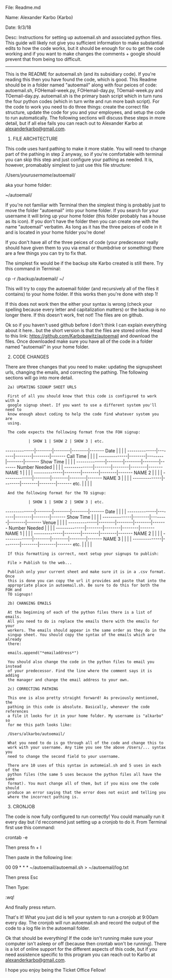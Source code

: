 File: Readme.md

Name: Alexander Karbo (Karbo)

Date: 9/3/18

Desc: Instructions for setting up autoemail.sh and associated python files. 
This guide will likely not give you sufficient information to make substantial 
edits to how the code works, but it should be enough for ou to get the code 
working and if you want to make changes the comments + google should prevent 
that from being too difficult.

------------------------------------------------------------------------------

This is the README for autoemail.sh (and its subsidiary code). If you're
reading this then you have found the code, which is good. This Readme should
be in a folder named "autoemail" along with four peices of code: autoemail.sh,
FOHemail-week.py, FOHemail-day.py, TOemail-week.py and TOemail-day.py. autoemail.sh is the 
primary bash script which in turn runs the four python codes (which in turn write and 
run more bash script). For the code to work you need to do three things: 
create the correct file structure, update the code for you and your employees, 
and setup the code to run automatically. The following sections will discuss 
these steps in more detail, but if all else fails you can reach out to 
Alexander Karbo at alexanderkarbo@gmail.com.

1. FILE ARCHITECTURE

This code uses hard pathing to make it more stable. You will need to change
part of the pathing in step 2 anyway, so if you're comfortable with terminal
you can skip this step and just configure your pathing as needed. It is,
however, promabably simplest to just use this file structure:

/Users/*yourusername*/autoemail/

aka your home folder: 

~/autoemail/

If you're not familiar with Terminal then the simplest thing is probably just
to move the folder "autoemail" into your home folder. If you search for your
username it will bring up your home folder (this folder probably has a house
as its icon). If you don't have the folder then you can create one with the
name "autoemail" verbatim. As long as it has the three peices of code in it
and is located in your home folder you're done!

If you don't have all of the three peices of code (your predecessor really 
should have given them to you via email or thumbdrive or something) there are
a few things you can try to fix that.

The simplest fix would be if the backup site Karbo created is still there. Try
this command in Terminal:

cp -r /backup/autoemail/ ~/

This will try to copy the autoemail folder (and recursively all of the files it
contains) to your home folder. If this works then you're done with step 1!

If this does not work then the either your syntax is wrong (check your spelling
because every letter and capitalization matters) or the backup is no longer
there. If this doesn't work, fret not! The files are on github.

Ok so if you haven't used github before I don't think I can explain everything
about it here.. but the short version is that the files are stored online. Head
to this link: https://github.com/Karbobawitz/autoemail and download the files.
Once downloaded make sure you have all of the code in a folder named 
"autoemail" in your home folder.   

2. CODE CHANGES

There are three changes that you need to make: updating the signupsheet urls,
changing the emails, and correcting the pathing. The following sections will go
into more detail.

     2a) UPDATING SIGNUP SHEET URLS

     First of all you should know that this code is configured to work with a
     google signup sheet. If you want to use a different system you'll need to
     know enough about coding to help the code find whatever system you are
     using.

     The code expects the following format from the FOH signup:

              | SHOW 1 | SHOW 2 | SHOW 3 | etc.
--------------|--------|--------|--------|-------
Date          |        |        |        |
--------------|--------|--------|--------|-------
Call Time     |        |        |        |
--------------|--------|--------|--------|-------
Show Time     |        |        |        |
--------------|--------|--------|--------|-------
Number Needed |        |        |        |
--------------|--------|--------|--------|-------
NAME 1        |        |        |        |
--------------|--------|--------|--------|-------
NAME 2        |        |        |        |
--------------|--------|--------|--------|-------
NAME 3        |        |        |        |
--------------|--------|--------|--------|-------
etc.          |        |        |        |

     And the following format for the TO signup:

              | SHOW 1 | SHOW 2 | SHOW 3 | etc.
--------------|--------|--------|--------|-------
Date	      |	       |	|	 |
--------------|--------|--------|--------|-------
Show Time     |	       |	|	 |
--------------|--------|--------|--------|-------
Venue         |	       |	|	 |
--------------|--------|--------|--------|-------
Number Needed |	       |	|	 |
--------------|--------|--------|--------|-------
NAME 1	      |	       |	|	 |
--------------|--------|--------|--------|-------
NAME 2	      |	       |	|	 |
--------------|--------|--------|--------|-------
NAME 3	      |	       |	|	 |
--------------|--------|--------|--------|-------
etc.	      |        |	|	 |

     If this formatting is correct, next setup your signups to publish: 

     File > Publish to the web...

     Publish only your current sheet and make sure it is in a .csv format. Once
     this is done you can copy the url it provides and paste that into the 
     appropriate place in autoemail.sh. Be sure to do this for both the FOH and
     TO signups!

     2b) CHANGING EMAILS

     At the beginning of each of the python files there is a list of emails.
     All you need to do is replace the emails there with the emails for your
     workers. The emails should appear in the same order as they do in the
     singup sheet. You should copy the syntax of the emails which are already
     there:
     
     emails.append("*emailaddress*")

     You should also change the code in the python files to email you instead
     of your predecessor. Find the line where the comment says it is adding
     the manager and change the email address to your own.

     2c) CORRECTING PATHING

     This one is also pretty straight forward! As previously mentioned, the
     pathing in this code is absolute. Basically, whenever the code references
     a file it looks for it in your home folder. My username is "alkarbo" so
     for me this path looks like:

     /Users/alkarbo/autoemail/

     What you need to do is go through all of the code and change this to
     work with your username. Any time you see the above /Users/... syntax you
     need to change the second field to your username.

     There are 10 uses of this syntax in automeial.sh and 5 uses in each of the
     python files (the same 5 uses because the python files all have the same
     format). You must change all of them, but if you miss one the code should
     produce an error saying that the error does not exist and telling you
     where the incorrect pathing is.  

3. CRONJOB

The code is now fully configured to run correctly! You could manually run it
every day but i'd reccomend just setting up a cronjob to do it. From Terminal 
first use this command:

crontab -e

Then press fn + I

Then paste in the following line:

00 09 * * * ~/autoemail/autoemail.sh > ~/autoemail/log.txt

Then press Esc

Then Type: 

:wq!

And finally press return.

That's it! What you just did is tell your system to run a cronjob at 9:00am
every day. The cronjob will run autoemail.sh and record the output of the code
to a log file in the autoemail folder.

Ok that should be everything! If the code isn't running make sure your computer
isn't asleep or off (because then crontab won't be running). There is a lot of 
online support for the different aspects of this code, but if you need
assistence specific to this program you can reach out to Karbo at 
alexanderkarbo@gmail.com.

I hope you enjoy being the Ticket Office Fellow!